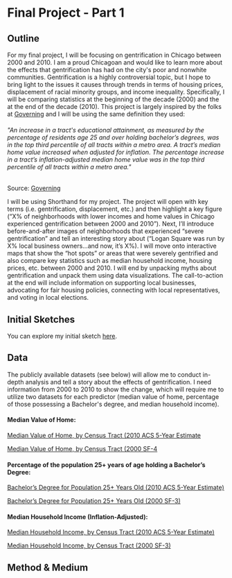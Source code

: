 # Final Project - Part 1

## Outline
For my final project, I will be focusing on gentrification in Chicago between 2000 and 2010. I am a proud Chicagoan and would like to learn more about the effects that gentrification has had on the city's poor and nonwhite communities. Gentrification is a highly controversial topic, but I hope to bring light to the issues it causes through trends in terms of housing prices, displacement of racial minority groups, and income inequality. Specifically, I will be comparing statistics at the beginning of the decade (2000) and the at the end of the decade (2010). This project is largely inspired by the folks at [Governing]( https://www.governing.com/gov-data/chicago-gentrification-maps-demographic-data.html) and I will be using the same definition they used:

###### "An increase in a tract's educational attainment, as measured by the percentage of residents age 25 and over        holding bachelor’s degrees, was in the top third percentile of all tracts within a metro area. A tract’s median home      value increased when adjusted for inflation. The percentage increase in a tract’s inflation-adjusted median home value    was in the top third percentile of all tracts within a metro area."
Source: [Governing](https://www.governing.com/gov-data/gentrification-report-methodology.html)

I will be using Shorthand for my project. The project will open with key terms (i.e. gentrification, displacement, etc.) and then highlight a key figure (“X% of neighborhoods with lower incomes and home values in Chicago experienced gentrification between 2000 and 2010”). Next, I’ll introduce before-and-after images of neighborhoods that experienced “severe gentrification” and tell an interesting story about (“Logan Square was run by X% local business owners…and now, it’s X%). I will move onto interactive maps that show the “hot spots” or areas that were severely gentrified and also compare key statistics such as median household income, housing prices, etc. between 2000 and 2010. I will end by unpacking myths about gentrification and unpack them using data visualizations. The call-to-action at the end will include information on supporting local businesses, advocating for fair housing policies, connecting with local representatives, and voting in local elections.

## Initial Sketches
You can explore my initial sketch [here](link).

## Data
The publicly available datasets (see below) will allow me to conduct in-depth analysis and tell a story about the effects of gentrification. I need information from 2000 to 2010 to show the change, which will require me to utilize two datasets for each predictor (median value of home, percentage of those possessing a Bachelor's degree, and median household income).

#### Median Value of Home:
[Median Value of Home, by Census Tract (2010 ACS 5-Year Estimate](https://factfinder.census.gov/faces/tableservices/jsf/pages/productview.xhtml?pid=ACS_10_SF4_B25077&prodType=table)

[Median Value of Home, by Census Tract (2000 SF-4](https://factfinder.census.gov/faces/tableservices/jsf/pages/productview.xhtml?pid=DEC_00_SF4_HCT066&prodType=table)

#### Percentage of the population 25+ years of age holding a Bachelor’s Degree:
[Bachelor’s Degree for Population 25+ Years Old (2010 ACS 5-Year Estimate)](https://factfinder.census.gov/faces/tableservices/jsf/pages/productview.xhtml?pid=ACS_10_5YR_S1501&prodType=table)

[Bachelor’s Degree for Population 25+ Years Old (2000 SF-3)](https://factfinder.census.gov/faces/tableservices/jsf/pages/productview.xhtml?pid=DEC_00_SF3_QTP20&prodType=table)

#### Median Household Income (Inflation-Adjusted):
[Median Household Income, by Census Tract (2010 ACS 5-Year Estimate)](https://factfinder.census.gov/faces/tableservices/jsf/pages/productview.xhtml?pid=ACS_10_5YR_B19013&prodType=table)

[Median Household Income, by Census Tract (2000 SF-3)](https://factfinder.census.gov/faces/tableservices/jsf/pages/productview.xhtml?pid=DEC_00_SF3_P053&prodType=table)

## Method & Medium
